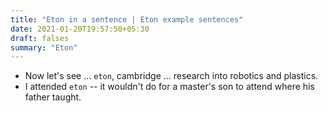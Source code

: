 ```yaml
---
title: "Eton in a sentence | Eton example sentences"
date: 2021-01-20T19:57:50+05:30
draft: falses
summary: "Eton"
---
```

- Now let's see ... `eton`, cambridge ... research into robotics and plastics.
- I attended `eton` -- it wouldn't do for a master's son to attend where his father taught.
                 
